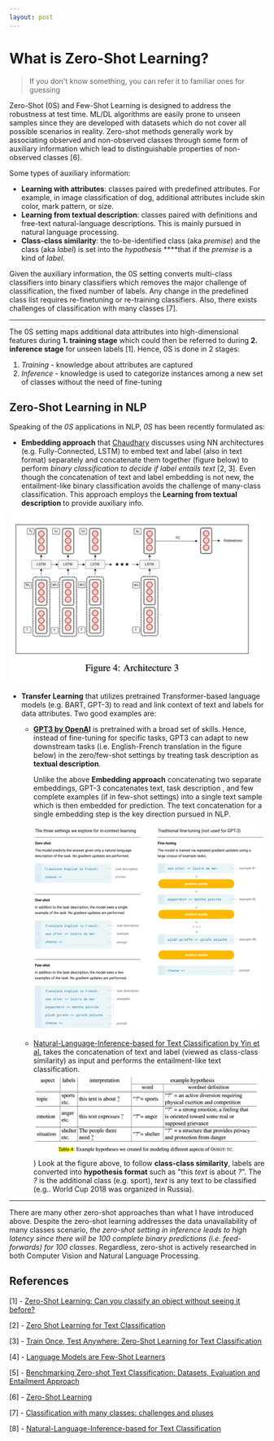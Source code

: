 ```yaml
---
layout: post
---
```


# What is Zero-Shot Learning?
> If you don't know something, you can refer it to familiar ones for guessing

Zero-Shot (0S) and Few-Shot Learning is designed to address the robustness at test time.
ML/DL algorithms are easily prone to unseen samples since they are developed with datasets which do not cover 
all possible scenarios in reality. Zero-shot methods generally work by associating observed and non-observed classes 
through some form of auxiliary information which lead to distinguishable properties of non-observed classes [6].

Some types of auxiliary information:
- **Learning with attributes**: classes paired with predefined attributes. For example, in image classification of dog, 
additional attributes include skin color, mark pattern, or size.
- **Learning from textual description**: classes paired with definitions and free-text natural-language descriptions.
This is mainly pursued in natural language processing.
- **Class-class similarity**: the to-be-identified class (aka *premise*) and the class (aka *label*) is set into the 
*hypothesis* ****that if the *premise* is a kind of *label*.

Given the auxiliary information, the 0S setting converts multi-class classifiers into binary classifiers which removes 
the major challenge of classification, the fixed number of labels. Any change in the predefined class list requires 
re-finetuning or re-training classifiers. Also, there exists challenges of classification with many classes [7].

---

The 0S setting maps additional data attributes into high-dimensional features during **1. training stage** which could 
then be referred to during **2. inference stage** for unseen labels [1]. Hence, 0S is done in 2 stages:
1. *Training* - knowledge about attributes are captured
2. *Inference* - knowledge is used to categorize instances among a new set of classes without the need of fine-tuning

## Zero-Shot Learning in NLP
Speaking of the *0S* applications in NLP, *0S* has been recently formulated as:

- **Embedding approach** that [Chaudhary](https://amitness.com/2020/05/zero-shot-text-classification/) discusses using 
NN architectures (e.g. Fully-Connected, LSTM) to embed text and label (also in text format) separately and concatenate
them together (figure below) to perform _binary classification to decide if label entails text_ [2, 3]. Even though the 
concatenation of text and label embedding is not new, the entailment-like binary classification avoids the challenge of 
many-class classification. This approach employs the 
**Learning from textual description** to provide auxiliary info. 

![0s-embedding.png](/assets/0s-embedding.png)

- **Transfer Learning** that utilizes pretrained Transformer-based language models
(e.g. BART, GPT-3) to read and link context of text and labels for data attributes. Two good examples are:
  - **[GPT3 by OpenA](https://arxiv.org/pdf/2005.14165.pdf)I** is pretrained with a broad set of skills. Hence, 
    instead of fine-tuning for specific tasks, GPT3 can adapt to new downstream tasks (i.e. English-French translation 
    in the figure below) in the zero/few-shot settings by treating task description as **textual description**.
  
    Unlike the above **Embedding approach** concatenating two separate embeddings, GPT-3 concatenates text, task description
    , and few complete examples (if in few-shot settings) into a single text sample which is then embedded for 
    prediction. The text concatenation for a single embedding step is the key direction pursued in NLP.
    
    ![few-shot-learning-gpt3.png](/assets/few-shot-learning-gpt3.png)

  - [Natural-Language-Inference-based for Text Classification by Yin et al.](https://huggingface.co/facebook/bart-large-mnli)
    takes the concatenation of text and label (viewed as class-class similarity) as input and performs the entailment-like 
    text classification.
    ![hypothesis-format](/assets/hypothesis-format.png))
    Look at the figure above, to follow **class-class similarity**, labels are converted into **hypothesis format** such
    as "this _text_ is about _?_". The _?_ is the additional class (e.g. sport), _text_ is any text to be classified (e.g.. World Cup 2018 was organized in Russia).
---
  
There are many other zero-shot approaches than what I have introduced above. Despite the zero-shot learning addresses
the data unavailability of many classes scenario, _the zero-shot setting in inference leads to high latency since there
will be 100 complete binary predictions (i.e. feed-forwards) for 100 classes_. Regardless, zero-shot is actively
researched in both Computer Vision and Natural Language Processing.
## References

[1] - [Zero-Shot Learning: Can you classify an object without seeing it before?](https://www.kdnuggets.com/2021/04/zero-shot-learning.html)

[2] - [Zero Shot Learning for Text Classification](https://amitness.com/2020/05/zero-shot-text-classification/)

[3] - [Train Once, Test Anywhere: Zero-Shot Learning for Text Classification](https://arxiv.org/pdf/1712.05972.pdf)

[4] - [Language Models are Few-Shot Learners](https://arxiv.org/pdf/2005.14165.pdf)

[5] - [Benchmarking Zero-shot Text Classification: Datasets, Evaluation and Entailment Approach](https://arxiv.org/abs/1909.00161)

[6] - [Zero-Shot Learning](https://en.wikipedia.org/wiki/Zero-shot_learning)

[7] - [Classification with many classes: challenges and pluses](https://arxiv.org/pdf/1506.01567.pdf)

[8] - [Natural-Language-Inference-based for Text Classification](https://arxiv.org/pdf/1909.00161.pdf)